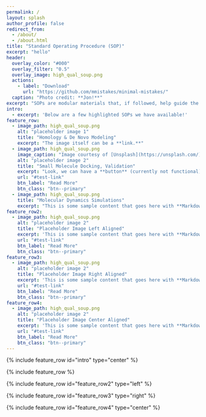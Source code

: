 ```yaml
---
permalink: /
layout: splash
author_profile: false
redirect_from: 
  - /about/
  - /about.html
title: "Standard Operating Procedure (SOP)"
excerpt: "hello"
header:
  overlay_color: "#000"
  overlay_filter: "0.5"
  overlay_image: high_qual_soup.png
  actions:
    - label: "Download"
      url: "https://github.com/mmistakes/minimal-mistakes/"
  caption: "Photo credit: **Jon!**"
excerpt: "SOPs are modular materials that, if followed, help guide the production of standardized, replicable research."
intro: 
  - excerpt: 'Below are a few highlighted SOPs we have available!'
feature_row:
  - image_path: high_qual_soup.png
    alt: "placeholder image 1"
    title: "Homology & De Novo Modeling"
    excerpt: "The image itself can be a **link.**"
  - image_path: high_qual_soup.png
    image_caption: "Image courtesy of [Unsplash](https://unsplash.com/)"
    alt: "placeholder image 2"
    title: "Small Molecule Docking, Validation"
    excerpt: "Look, we can have a **button** (currently not functional)."
    url: "#test-link"
    btn_label: "Read More"
    btn_class: "btn--primary"
  - image_path: high_qual_soup.png
    title: "Molecular Dynamics Simulations"
    excerpt: "This is some sample content that goes here with **Markdown** formatting."
feature_row2:
  - image_path: high_qual_soup.png
    alt: "placeholder image 2"
    title: "Placeholder Image Left Aligned"
    excerpt: 'This is some sample content that goes here with **Markdown** formatting. Left aligned with `type="left"`'
    url: "#test-link"
    btn_label: "Read More"
    btn_class: "btn--primary"
feature_row3:
  - image_path: high_qual_soup.png
    alt: "placeholder image 2"
    title: "Placeholder Image Right Aligned"
    excerpt: 'This is some sample content that goes here with **Markdown** formatting. Right aligned with `type="right"`'
    url: "#test-link"
    btn_label: "Read More"
    btn_class: "btn--primary"
feature_row4:
  - image_path: high_qual_soup.png
    alt: "placeholder image 2"
    title: "Placeholder Image Center Aligned"
    excerpt: 'This is some sample content that goes here with **Markdown** formatting. Centered with `type="center"`'
    url: "#test-link"
    btn_label: "Read More"
    btn_class: "btn--primary"
---
```


{% include feature_row id="intro" type="center" %}

{% include feature_row %}

{% include feature_row id="feature_row2" type="left" %}

{% include feature_row id="feature_row3" type="right" %}

{% include feature_row id="feature_row4" type="center" %}